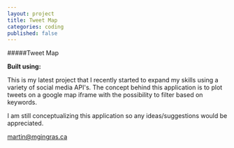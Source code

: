 ```yaml
---
layout: project
title: Tweet Map
categories: coding
published: false
---
```


#####Tweet Map

<p><strong>Built using:</strong>&nbsp;&nbsp;<span title="node.js" class="pict-prog-nodejs01 icon-2x"> </span>&nbsp;<span title="MongoDB" class="pict-dbs-mongodb icon-2x"> </span>&nbsp;<span title="JavaScript" class="pict-prog-js02 icon-2x"> </span>&nbsp;<span title="JQuery" class="pict-prog-jquery icon-2x"> </span>&nbsp;<span title="HTML5" class="pict-html5-01 icon-2x"> </span>&nbsp;<span title="CSS3" class="pict-css3-01 icon-2x"> </span></p>

This is my latest project that I recently started to expand my skills using a variety of social media API's. The concept behind this application is to plot tweets on a google map iframe with the possibility to filter based on keywords.

I am still conceptualizing this application so any ideas/suggestions would be appreciated.

<a href="mailto:martin@mgingras.ca?Subject=Synonymizer%20Suggestion" title="Tweet Map Idea yo!">martin@mgingras.ca</a>